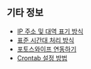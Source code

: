 기타 정보
---------

- [IP 주소 및 대역 표기 방식](ipfilter.md)
- [표준 시간대 처리 방식](timezone.md)
- [포토스와이프 연동하기](photoswipe_fn_classes.md)
- [Crontab 설정 방법](crontab.md)
